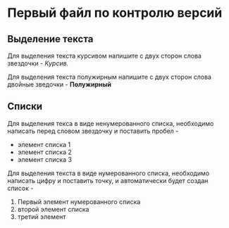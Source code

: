 # Первый файл по контролю версий

## Выделение текста


Для выделения текста курсивом напишите с двух сторон слова звездочки - *Курсив.*

Для выделения текста полужирным напишите с двух сторон слова  двойные зведочки - **Полужирный**

## Списки

Для выделения текса в виде ненумерованного списка, необходимо написать перед словом звездочку и поставить пробел - 
* элемент списка 1
* элемент списка 2
* элемент списка 3

Для выделения текста в виде нумерованного списка, необходимо написать цифру и поставить точку, и автоматически будет создан список - 
1. Первый элемент нумерованного списка
2. второй элемент списка
3. третий элемент
